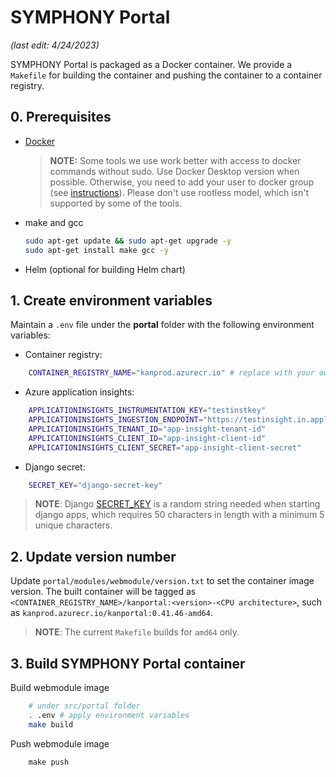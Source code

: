 # SYMPHONY Portal

_(last edit: 4/24/2023)_

SYMPHONY Portal is packaged as a Docker container. We provide a ```Makefile``` for building the container and pushing the container to a container registry.

## 0. Prerequisites
* [Docker](https://www.docker.com/products/docker-desktop)
  > **NOTE:** Some tools we use work better with access to docker commands without sudo. Use Docker Desktop version when possible. Otherwise, you need to add your user to docker group (see [instructions](https://www.docker.com/products/docker-desktop)). Please don't use rootless model, which isn't supported by some of the tools.
* make and gcc
  ```bash
  sudo apt-get update && sudo apt-get upgrade -y
  sudo apt-get install make gcc -y
  ```
* Helm (optional for building Helm chart)

## 1. Create environment variables

Maintain a ```.env``` file under the **portal** folder with the following environment variables:

- Container registry:
```bash
    CONTAINER_REGISTRY_NAME="kanprod.azurecr.io" # replace with your own container registry name
``` 
- Azure application insights:
```bash
    APPLICATIONINSIGHTS_INSTRUMENTATION_KEY="testinstkey"
    APPLICATIONINSIGHTS_INGESTION_ENDPOINT="https://testinsight.in.applicationinsights.azure.com/"
    APPLICATIONINSIGHTS_TENANT_ID="app-insight-tenant-id"
    APPLICATIONINSIGHTS_CLIENT_ID="app-insight-client-id"
    APPLICATIONINSIGHTS_CLIENT_SECRET="app-insight-client-secret"
``` 
- Django secret: 
```bash
    SECRET_KEY="django-secret-key"
```
> **NOTE**: Django [SECRET_KEY](https://docs.djangoproject.com/en/dev/ref/settings/#secret-key) is a random string needed when starting django apps, which requires 50 characters in length with a minimum 5 unique characters.

## 2. Update version number
Update ```portal/modules/webmodule/version.txt``` to set the container image version. The built container will be tagged as ```<CONTAINER_REGISTRY_NAME>/kanportal:<version>-<CPU architecture>```, such as ```kanprod.azurecr.io/kanportal:0.41.46-amd64```.
> **NOTE**: The current ```Makefile``` builds for ```amd64``` only.

## 3. Build SYMPHONY Portal container

Build webmodule image
```bash
    # under src/portal folder
    . .env # apply environment variables
    make build
```

Push webmodule image
```
    make push
```

